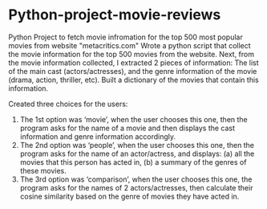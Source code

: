 # Python-project-movie-reviews
Python Project to fetch movie infromation for the top 500 most popular movies from website "metacritics.com"
Wrote a python script that collect the movie information for the top 500 movies from the website. Next, from the movie information collected, I extracted 2 pieces of information: The list of the main cast (actors/actresses), and the genre information of the movie (drama, action, thriller, etc). Built a dictionary of the movies that contain this information. 

Created three choices for the users:
1. The 1st option was ‘movie’, when the user chooses this one, then the program asks for the name of a movie and then displays the cast information and genre information accordingly.
2. The 2nd option was ‘people’, when the user chooses this one, then the program asks for the name of an actor/actress, and displays: (a) all the movies that this person has acted in, (b) a summary of the genres of these movies.
3. The 3rd option was ‘comparison’, when the user chooses this one, the program asks for the names of 2 actors/actresses, then calculate their cosine similarity based on the genre of movies they have acted in.
